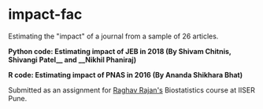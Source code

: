 # impact-fac

Estimating the "impact" of a journal from a sample of 26 articles.

**Python code: Estimating impact of JEB in 2018 (By Shivam Chitnis, Shivangi Patel__ and __Nikhil Phaniraj)**

**R code: Estimating impact of PNAS in 2016 (By Ananda Shikhara Bhat)**

Submitted as an assignment for [Raghav Rajan's](https://raghavrajan.wixsite.com/rajanlab) Biostatistics course at IISER Pune.
